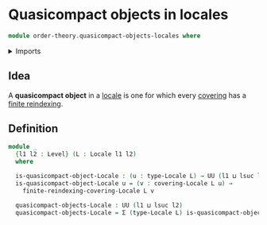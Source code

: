 # Quasicompact objects in locales

```agda
module order-theory.quasicompact-objects-locales where
```

<details><summary>Imports</summary>

```agda
open import foundation.dependent-pair-types
open import foundation.function-types
open import foundation.universe-levels

open import order-theory.coverings-locales
open import order-theory.finite-coverings-locales
open import order-theory.finite-reindexing-covering-locales
open import order-theory.locales

open import univalent-combinatorics.finite-types
```

</details>

## Idea

A **quasicompact object** in a [locale](order-theory.locales.md) is one for
which every [covering](order-theory.coverings-locales.md) has a
[finite reindexing](order-theory.finite-reindexing-covering-locales.md).

## Definition

```agda
module _
  {l1 l2 : Level} (L : Locale l1 l2)
  where

  is-quasicompact-object-Locale : (u : type-Locale L) → UU (l1 ⊔ lsuc l2)
  is-quasicompact-object-Locale u = (v : covering-Locale L u) →
    finite-reindexing-covering-Locale L v

  quasicompact-objects-Locale : UU (l1 ⊔ lsuc l2)
  quasicompact-objects-Locale = Σ (type-Locale L) is-quasicompact-object-Locale
```

